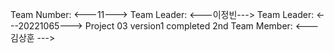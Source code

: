 Team Number: <---11--->
Team Leader: <---이정빈--->
Team Leader: <---20221065--->
Project 03 version1 completed
2nd Team Member: <--- 김상훈 --->